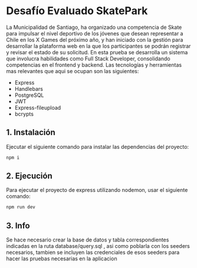 
# Desafío Evaluado SkatePark

La Municipalidad de Santiago, ha organizado una competencia de Skate para impulsar el nivel deportivo de los jóvenes que desean representar a Chile en los X Games del próximo año, y han iniciado con la gestión para desarrollar la plataforma web en la que los participantes se podrán registrar y revisar el estado de su solicitud. En esta prueba se desarrolla un sistema que
involucra habilidades como Full Stack Developer, consolidando competencias en el frontend y backend.
Las tecnologías y herramientas mas relevantes que aqui se ocupan son las siguientes:

- Express
- Handlebars
- PostgreSQL
- JWT
- Express-fileupload
- bcrypts

## 1. Instalación

Ejecutar el siguiente comando para instalar las dependencias del proyecto:
   ```bash
   npm i
   ```
   
## 2. Ejecución

Para ejecutar el proyecto de express utilizando nodemon, usar el siguiente comando:
   ```bash
   npm run dev
   ```

## 3. Info

Se hace necesario crear la base de datos y tabla correspondientes indicadas en la ruta database/query.sql , asi como poblarla con los seeders necesarios, tambien se incluyen las credenciales de esos seeders para hacer las pruebas necesarias en la aplicacion
